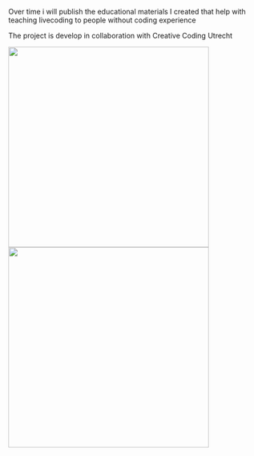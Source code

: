 Over time i will publish the educational materials I created that help with teaching livecoding to people without coding experience

The project is develop in collaboration with Creative Coding Utrecht

<img src="https://github.com/nikilia/hydra-blocks/assets/63308844/857b5614-8ebd-4494-a66d-6df7ba85842d" width="400" />

<img src="https://github.com/nikilia/hydra-blocks/assets/63308844/cb70a227-b88f-4caa-83b7-1e254a28051f" width="400" />


